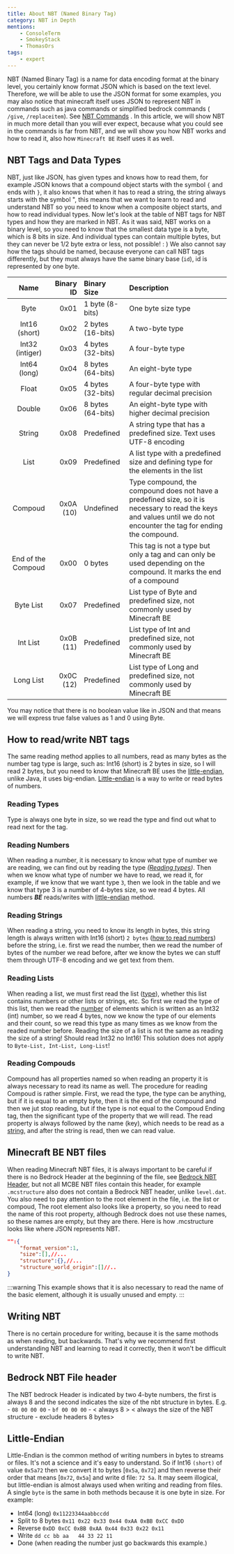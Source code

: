 ```yaml
---
title: About NBT (Named Binary Tag)
category: NBT in Depth
mentions:
    - ConsoleTerm
    - SmokeyStack
    - ThomasOrs
tags:
    - expert
---
```


NBT (Named Binary Tag) is a name for data encoding format at the binary level, you certainly know format JSON which is based on the text level. Therefore, we will be able to use the JSON format for some examples, you may also notice that minecraft itself uses JSON to represent NBT in commands such as java commands or simplified bedrock commands ( `/give`, `/replaceitem`). See [NBT Commands](/commands/nbt-commands) . In this article, we will show NBT in much more detail than you will ever expect, because what you could see in the commands is far from NBT, and we will show you how NBT works and how to read it, also how `Minecraft BE` itself uses it as well.

## NBT Tags and Data Types
NBT, just like JSON, has given types and knows how to read them, for example JSON knows that a compound object starts with the symbol `{` and ends with `}`, it also knows that when it has to read a string, the string always starts with the symbol ", this means that we want to learn to read and understand NBT so you need to know when a composite object starts, and how to read individual types.
Now let's look at the table of NBT tags for NBT types and how they are marked in NBT.
As it was said, NBT works on a binary level, so you need to know that the smallest data type is a byte, which is 8 bits in size. And individual types can contain multiple bytes, but they can never be 1/2 byte extra or less, not possible! : )
We also cannot say how the tags should be named, because everyone can call NBT tags differently, but they must always have the same binary base (`id`), id is represented by one byte.

|        Name        | Binary ID | Binary  Size      | Description                                                                                                                                                            |
| :----------------: | --------: | :---------------- | :--------------------------------------------------------------------------------------------------------------------------------------------------------------------- |
|        Byte        |      0x01 | 1 byte (8-bits)   | One byte size type                                                                                                                                                     |
|   Int16 (short)    |      0x02 | 2 bytes (16-bits) | A two-byte type                                                                                                                                                        |
|  Int32 (intiger)   |      0x03 | 4 bytes (32-bits) | A four-byte type                                                                                                                                                       |
|    Int64 (long)    |      0x04 | 8 bytes (64-bits) | An eight-byte type                                                                                                                                                     |
|       Float        |      0x05 | 4 bytes (32-bits) | A four-byte type with regular decimal precision                                                                                                                        |
|       Double       |      0x06 | 8 bytes (64-bits) | An eight-byte type with higher decimal precision                                                                                                                       |
|       String       |      0x08 | Predefined        | A string type that has a predefined size. Text uses UTF-8 encoding                                                                                                     |
|        List        |      0x09 | Predefined        | A list type with a predefined size and defining type for the elements in the list                                                                                      |
|      Compoud       | 0x0A (10) | Undefined         | Type compound, the compound does not have a predefined size, so it is necessary to read the keys and values until we do not encounter the tag for ending the compound. |
| End of the Compoud |      0x00 | 0 bytes           | This tag is not a type but only a tag and can only be used depending on the compound. It marks the end of a compound                                                   |
|     Byte List      |      0x07 | Predefined        | List type of Byte and predefined size, not commonly used by Minecraft BE                                                                                               |
|      Int List      | 0x0B (11) | Predefined        | List type of Int and predefined size, not commonly used by Minecraft BE                                                                                                |
|     Long List      | 0x0C (12) | Predefined        | List type of Long and predefined size, not commonly used by Minecraft BE                                                                                               |

You may notice that there is no boolean value like in JSON and that means we will express true false values as 1 and 0 using Byte.

## How to read/write NBT tags
The same reading method applies to all numbers, read as many bytes as the number tag type is large, such as: Int16 (short) is 2 bytes in size, so I will read 2 bytes, but you need to know that Minecraft BE uses the [little-endian](#little-endian), unlike Java, it uses big-endian.  [Little-endian](#little-endian) is a way to write or read bytes of numbers.

### Reading Types
Type is always one byte in size, so we read the type and find out what to read next for the tag.

### Reading Numbers
When reading a number, it is necessary to know what type of number we are reading, we can find out by reading the type *([Reading types](#reading-types))*. Then when we know what type of number we have to read, we read it, for example, if we know that we want type `3`, then we look in the table and we know that type 3 is a number of 4-bytes size, so we read 4 bytes. All numbers ***BE*** reads/writes with [little-endian](#little-endian) method.

### Reading Strings
When reading a string, you need to know its length in bytes, this string length is always written with Int16 (short) `2 bytes` ([how to read numbers](#reading-numbers)) before the string, i.e. first we read the number, then we read the number of bytes of the number we read before, after we know the bytes we can stuff them through UTF-8 encoding and we get text from them.

### Reading Lists
When reading a list, we must first read the list ([type](#reading-types)), whether this list contains numbers or other lists or strings, etc. So first we read the type of this list, then we read the [number](#reading-numbers) of elements which is written as an Int32 (int) number, so we read 4 bytes, now we know the type of our elements and their count, so we read this type as many times as we know from the readed number before. Reading the size of a list is not the same as reading the size of a string! Should read Int32 no Int16! This solution does not apply to `Byte-List, Int-List, Long-List`!

### Reading Compouds
Compound has all properties named so when reading an property it is always necessary to read its name as well. The procedure for reading Compoud is rather simple. First, we read the type, the type can be anything, but if it is equal to an empty byte, then it is the end of the compound and then we jut stop reading, but if the type is not equal to the Compoud Ending tag, then the significant type of the property that we will read. The read property is always followed by the name (key), which needs to be read as a [string](#reading-strings), and after the string is read, then we can read value.

## Minecraft BE NBT files
When reading Minecraft NBT files, it is always important to be careful if there is no Bedrock Header at the beginning of the file, see [Bedrock NBT Header](#bedrock-nbt-file-header), but not all MCBE NBT files contain this header, for example `.mcstructure` also does not contain a Bedrock NBT header, unlike `level.dat`.
You also need to pay attention to the root element in the file, i.e. the list or compoud,
The root element also looks like a property, so you need to read the name of this root property, although Bedrock does not use these names, so these names are empty, but they are there.
Here is how .mcstructure looks like where JSON represents NBT.
```json
"":{
    "format_version":1,
    "size":[],//...
    "structure":{},//...
    "structure_world_origin":[]//..
}
```
:::warning
This example shows that it is also necessary to read the name of the basic element, although it is usually unused and empty.
:::

## Writing NBT
There is no certain procedure for writing, because it is the same mothods as when reading, but backwards. That's why we recommend first understanding NBT and learning to read it correctly, then it won't be difficult to write NBT.

## Bedrock NBT File header
The NBT bedrock Header is indicated by two 4-byte numbers, the first is always 8 and the second indicates the size of the nbt structure in bytes. E.g.
    - `08 00 00 00` - `bf 00 00 00`
    - < always 8 > < always the size of the NBT structure - exclude headers 8 bytes>

## Little-Endian
Little-Endian is the common method of writing numbers in bytes to streams or files.
It's not a science and it's easy to understand. So if Int16 `(short)` of value `0x5a72` then we convert it to bytes [`0x5a`, `0x72`] and then reverse their order that means [`0x72`, `0x5a`] and write d file: `72 5a`. It may seem illogical, but little-endian is almost always used when writing and reading from files. A single `byte` is the same in both methods because it is one byte in size. For example:
- Int64 (long) `0x11223344aabbccdd`
- Split to 8 bytes `0x11 0x22 0x33 0x44 0xAA 0xBB 0xCC 0xDD`
- Reverse `0xDD 0xCC 0xBB 0xAA 0x44 0x33 0x22 0x11`
- Write `dd cc bb aa   44 33 22 11`
- Done (when reading the number just go backwards this example.)
